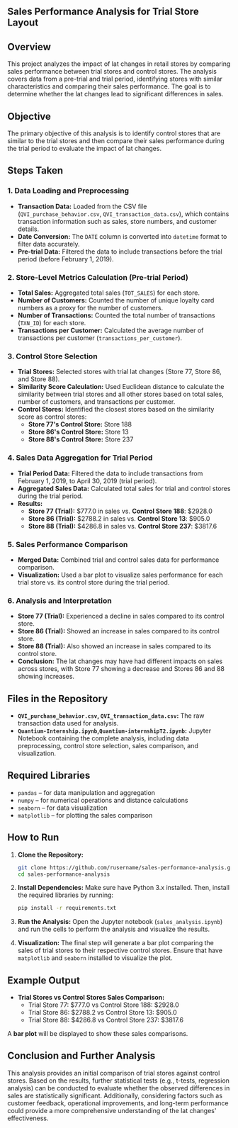 ## Sales Performance Analysis for Trial Store Layout

## Overview

This project analyzes the impact of lat changes in retail stores by comparing sales performance between trial stores and control stores. The analysis covers data from a pre-trial and trial period, identifying stores with similar characteristics and comparing their sales performance. The goal is to determine whether the lat changes lead to significant differences in sales.

## Objective

The primary objective of this analysis is to identify control stores that are similar to the trial stores and then compare their sales performance during the trial period to evaluate the impact of lat changes.

## Steps Taken

### 1. **Data Loading and Preprocessing**
   - **Transaction Data:** Loaded from the CSV file (`QVI_purchase_behavior.csv`, `QVI_transaction_data.csv`), which contains transaction information such as sales, store numbers, and customer details.
   - **Date Conversion:** The `DATE` column is converted into `datetime` format to filter data accurately.
   - **Pre-trial Data:** Filtered the data to include transactions before the trial period (before February 1, 2019).

### 2. **Store-Level Metrics Calculation (Pre-trial Period)**
   - **Total Sales:** Aggregated total sales (`TOT_SALES`) for each store.
   - **Number of Customers:** Counted the number of unique loyalty card numbers as a proxy for the number of customers.
   - **Number of Transactions:** Counted the total number of transactions (`TXN_ID`) for each store.
   - **Transactions per Customer:** Calculated the average number of transactions per customer (`transactions_per_customer`).

### 3. **Control Store Selection**
   - **Trial Stores:** Selected stores with trial lat changes (Store 77, Store 86, and Store 88).
   - **Similarity Score Calculation:** Used Euclidean distance to calculate the similarity between trial stores and all other stores based on total sales, number of customers, and transactions per customer. 
   - **Control Stores:** Identified the closest stores based on the similarity score as control stores:
     - **Store 77's Control Store:** Store 188
     - **Store 86's Control Store:** Store 13
     - **Store 88's Control Store:** Store 237

### 4. **Sales Data Aggregation for Trial Period**
   - **Trial Period Data:** Filtered the data to include transactions from February 1, 2019, to April 30, 2019 (trial period).
   - **Aggregated Sales Data:** Calculated total sales for trial and control stores during the trial period.
   - **Results:**
     - **Store 77 (Trial):** $777.0 in sales vs. **Control Store 188**: $2928.0
     - **Store 86 (Trial):** $2788.2 in sales vs. **Control Store 13**: $905.0
     - **Store 88 (Trial):** $4286.8 in sales vs. **Control Store 237**: $3817.6

### 5. **Sales Performance Comparison**
   - **Merged Data:** Combined trial and control sales data for performance comparison.
   - **Visualization:** Used a bar plot to visualize sales performance for each trial store vs. its control store during the trial period.

### 6. **Analysis and Interpretation**
   - **Store 77 (Trial):** Experienced a decline in sales compared to its control store.
   - **Store 86 (Trial):** Showed an increase in sales compared to its control store.
   - **Store 88 (Trial):** Also showed an increase in sales compared to its control store.
   - **Conclusion:** The lat changes may have had different impacts on sales across stores, with Store 77 showing a decrease and Stores 86 and 88 showing increases.

## Files in the Repository

- **`QVI_purchase_behavior.csv`, `QVI_transaction_data.csv`:** The raw transaction data used for analysis.
- **`Quantium-Internship.ipynb`,`Quantium-internshipT2.ipynb`:** Jupyter Notebook containing the complete analysis, including data preprocessing, control store selection, sales comparison, and visualization.


## Required Libraries

- `pandas` – for data manipulation and aggregation
- `numpy` – for numerical operations and distance calculations
- `seaborn` – for data visualization
- `matplotlib` – for plotting the sales comparison


## How to Run

1. **Clone the Repository:**
   ```bash
   git clone https://github.com/rusername/sales-performance-analysis.git
   cd sales-performance-analysis
   ```

2. **Install Dependencies:**
   Make sure  have Python 3.x installed. Then, install the required libraries by running:
   ```bash
   pip install -r requirements.txt
   ```

3. **Run the Analysis:**
   Open the Jupyter notebook (`sales_analysis.ipynb`) and run the cells to perform the analysis and visualize the results.

4. **Visualization:**
   The final step will generate a bar plot comparing the sales of trial stores to their respective control stores. Ensure that  have `matplotlib` and `seaborn` installed to visualize the plot.

## Example Output

- **Trial Stores vs Control Stores Sales Comparison:**
   - Trial Store 77: $777.0 vs Control Store 188: $2928.0
   - Trial Store 86: $2788.2 vs Control Store 13: $905.0
   - Trial Store 88: $4286.8 vs Control Store 237: $3817.6

A **bar plot** will be displayed to show these sales comparisons.

## Conclusion and Further Analysis

This analysis provides an initial comparison of trial stores against control stores. Based on the results, further statistical tests (e.g., t-tests, regression analysis) can be conducted to evaluate whether the observed differences in sales are statistically significant. Additionally, considering factors such as customer feedback, operational improvements, and long-term performance could provide a more comprehensive understanding of the lat changes' effectiveness.
